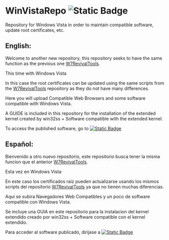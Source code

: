 # WinVistaRepo ![Static Badge](https://img.shields.io/badge/Windows%20Vista-blue?style=flat-square&logo=windowsxp)
Repository for Windows Vista in order to maintain compatible software, update root certificates, etc.

## English:

Welcome to another new repository, this repository seeks to have the same function as the previous one [W7RevivalTools](https://github.com/TesterMachine/W7RevivalTools/). 

This time with Windows Vista

In this case the root certificates can be updated using the same scripts from the [W7RevivalTools](https://github.com/TesterMachine/W7RevivalTools/) repository as they do not have many differences.

Here you will upload Compatible Web Browsers and some software compatible with Windows Vista.

A GUIDE is included in this repository for the installation of the extended kernel created by win32ss + Software compatible with the extended kernel.

To access the published software, go to  [![Static Badge](https://img.shields.io/badge/Software-blue?style=flat-square&logo=buffer)](https://github.com/TesterMachine/WinVistaRepo/tree/main/Software)

## Español:
Bienvenido a otro nuevo repositorio, este repositorio busca tener la misma funcion que el anterior [W7RevivalTools](https://github.com/TesterMachine/W7RevivalTools/).

Esta vez en Windows Vista

En este caso los certificados raiz pueden actualizarse usando los mismos scripts del repositorio [W7RevivalTools](https://github.com/TesterMachine/W7RevivalTools/) ya que no tienen muchas diferencias.

Aqui se subira Navegadores Web Compatibles y un poco de software compatible con Windows Vista.

Se incluye una GUIA en este repositorio para la instalacion del kernel extendido creado por win32ss + Software compatible con el kernel extendido.

Para acceder al software publicado, diríjase a  [![Static Badge](https://img.shields.io/badge/Software-blue?style=flat-square&logo=buffer)](https://github.com/TesterMachine/WinVistaRepo/tree/main/Software)
